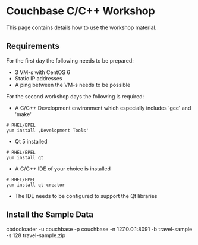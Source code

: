 # Couchbase C/C++ Workshop

This page contains details how to use the workshop material.

## Requirements

For the first day the following needs to be prepared:

* 3 VM-s with CentOS 6
* Static IP addresses
* A ping between the VM-s needs to be possible

For the second workshop days the following is required:

* A C/C++ Development environment which especially includes 'gcc' and 'make'

```
# RHEL/EPEL
yum install ‚Development Tools'
```

* Qt 5 installed

```
# RHEL/EPEL
yum install qt
```

* A C/C++ IDE of your choice is installed

```
# RHEL/EPEL
yum install qt-creator
```

* The IDE needs to be configured to support the Qt libraries


## Install the Sample Data

cbdocloader -u couchbase -p couchbase -n 127.0.0.1:8091 -b travel-sample -s 128 travel-sample.zip
